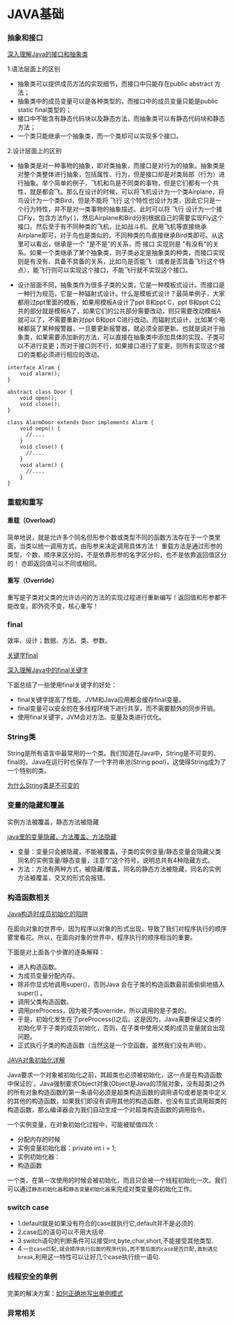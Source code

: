 # JAVA基础


### 抽象和接口

[深入理解Java的接口和抽象类](http://www.cnblogs.com/dolphin0520/p/3811437.html)

1.语法层面上的区别

* 抽象类可以提供成员方法的实现细节，而接口中只能存在public abstract 方法；
* 抽象类中的成员变量可以是各种类型的，而接口中的成员变量只能是public static final类型的；
* 接口中不能含有静态代码块以及静态方法，而抽象类可以有静态代码块和静态方法；
* 一个类只能继承一个抽象类，而一个类却可以实现多个接口。

2.设计层面上的区别

* 抽象类是对一种事物的抽象，即对类抽象，而接口是对行为的抽象。抽象类是对整个类整体进行抽象，包括属性、行为，但是接口却是对类局部（行为）进行抽象。举个简单的例子，飞机和鸟是不同类的事物，但是它们都有一个共性，就是都会飞。那么在设计的时候，可以将飞机设计为一个类Airplane，将鸟设计为一个类Bird，但是不能将 飞行 这个特性也设计为类，因此它只是一个行为特性，并不是对一类事物的抽象描述。此时可以将 飞行 设计为一个接口Fly，包含方法fly( )，然后Airplane和Bird分别根据自己的需要实现Fly这个接口。然后至于有不同种类的飞机，比如战斗机、民用飞机等直接继承Airplane即可，对于鸟也是类似的，不同种类的鸟直接继承Bird类即可。从这里可以看出，继承是一个 "是不是"的关系，而 接口 实现则是 "有没有"的关系。如果一个类继承了某个抽象类，则子类必定是抽象类的种类，而接口实现则是有没有、具备不具备的关系，比如鸟是否能飞（或者是否具备飞行这个特点），能飞行则可以实现这个接口，不能飞行就不实现这个接口。

* 设计层面不同，抽象类作为很多子类的父类，它是一种模板式设计。而接口是一种行为规范，它是一种辐射式设计。什么是模板式设计？最简单例子，大家都用过ppt里面的模板，如果用模板A设计了ppt B和ppt C，ppt B和ppt C公共的部分就是模板A了，如果它们的公共部分需要改动，则只需要改动模板A就可以了，不需要重新对ppt B和ppt C进行改动。而辐射式设计，比如某个电梯都装了某种报警器，一旦要更新报警器，就必须全部更新。也就是说对于抽象类，如果需要添加新的方法，可以直接在抽象类中添加具体的实现，子类可以不进行变更；而对于接口则不行，如果接口进行了变更，则所有实现这个接口的类都必须进行相应的改动。

```
interface Alram {
    void alarm();
}
 
abstract class Door {
    void open();
    void close();
}
 
class AlarmDoor extends Door implements Alarm {
    void oepn() {
      //....
    }
    void close() {
      //....
    }
    void alarm() {
      //....
    }
}
```

### 重载和重写

#### 重载（Overload）
  简单地说，就是允许多个同名但形参个数或类型不同的函数方法存在于一个类里面，当类以统一调用方式，由形参来决定调用具体方法！
  重载方法是通过形参的类型，个数，顺序来区分的，不是依靠形参的名字区分的，也不是依靠返回值区分的！  亦即返回值可以不同或相同。
  
#### 重写（Override）
  重写是子类对父类的允许访问的方法的实现过程进行重新编写！返回值和形参都不能改变。即外壳不变，核心重写！
  
### final

效率、设计；数据、方法、类、参数。

[关键字final](http://www.cnblogs.com/chenssy/p/3428180.html)

[深入理解Java中的final关键字](http://www.importnew.com/7553.html)

下面总结了一些使用final关键字的好处：
* final关键字提高了性能。JVM和Java应用都会缓存final变量。
* final变量可以安全的在多线程环境下进行共享，而不需要额外的同步开销。
* 使用final关键字，JVM会对方法、变量及类进行优化。

### String类

String是所有语言中最常用的一个类。我们知道在Java中，String是不可变的、final的。Java在运行时也保存了一个字符串池(String pool)，这使得String成为了一个特别的类。

[为什么String类是不可变的](http://www.importnew.com/7440.html)

### 变量的隐藏和覆盖

实例方法被覆盖，静态方法被隐藏

[java里的变量隐藏、方法覆盖、方法隐藏](http://justt0.iteye.com/blog/1944357)

* 变量：变量只会被隐藏，不能被覆盖，子类的实例变量/静态变量会隐藏父类同名的实例变量/静态变量，注意“/”这个符号，说明总共有4种隐藏方式。
* 方法：方法有两种方式，被隐藏/覆盖，同名的静态方法被隐藏，同名的实例方法被覆盖，交叉的形式会报错。

### 构造函数相关

[Java构造时成员初始化的陷阱](http://coolshell.cn/articles/1106.html)

在面向对象的世界中，因为程序以对象的形式出现，导致了我们对程序执行的顺序雾里看花。所以，在面向对象的世界中，程序执行的顺序相当的重要。

下面是对上面各个步骤的逐条解释：

* 进入构造函数。
* 为成员变量分配内存。
* 除非你显式地调用super()，否则Java 会在子类的构造函数最前面偷偷地插入super() 。
* 调用父类构造函数。
* 调用preProcess，因为被子类override，所以调用的是子类的。
* 于是，初始化发生在了preProcess()之后。这是因为，Java需要保证父类的初始化早于子类的成员初始化，否则，在子类中使用父类的成员变量就会出现问题。
* 正式执行子类的构造函数（当然这是一个空函数，虽然我们没有声明）。

[JAVA对象初始化详解](http://blog.jobbole.com/23939/)

Java要求一个对象被初始化之前，其超类也必须被初始化，这一点是在构造函数中保证的`。Java强制要求Object对象(Object是Java的顶层对象，没有超类)之外的所有对象构造函数的第一条语句必须是超类构造函数的调用语句或者是类中定义的其他的构造函数，如果我们即没有调用其他的构造函数，也没有显式调用超类的构造函数，那么编译器会为我们自动生成一个对超类构造函数的调用指令。

一个实例变量，在对象初始化过程中，可能被赋值四次：
  * 分配内存的时候
  * 实例变量初始化器：private int i = 1;
  * 实例初始化器：
  * 构造函数

一个类，在第一次使用的时候会被初始化，而且只会被一个线程初始化一次。我们可以通过`静态初始化器`和`静态变量初始化器`来完成对类变量的初始化工作。


### switch case

* 1.default就是如果没有符合的case就执行它,default并不是必须的. 
* 2.case后的语句可以不用大括号. 
* 3.switch语句的判断条件可以接受int,byte,char,short,不能接受其他类型. 
* 4.`一旦case匹配,就会顺序执行后面的程序代码,而不管后面的case是否匹配,直到遇见break`,利用这一特性可以让好几个case执行统一语句. 


### 线程安全的单例

完美的解决方案：[如何正确地写出单例模式](http://wuchong.me/blog/2014/08/28/how-to-correctly-write-singleton-pattern/)


### 异常相关